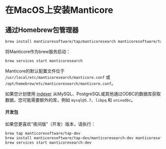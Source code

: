 # 在MacOS上安装Manticore

## 通过Homebrew包管理器

```bash
brew install manticoresoftware/tap/manticoresearch manticoresoftware/tap/manticore-extra
```

将Manticore作为brew服务启动：

```bash
brew services start manticoresearch
```

Manticore的默认配置文件位于 `/usr/local/etc/manticoresearch/manticore.conf` 或 `/opt/homebrew/etc/manticoresearch/manticore.conf`。

如果您计划使用 [indexer](../Creating_a_table/Local_tables/Plain_table.md) 从MySQL、PostgreSQL或其他通过ODBC的数据库获取数据，您可能需要额外的库，例如 `mysql@5.7`、`libpq` 和 `unixodbc`。

#### 开发包
如果您更喜欢“夜间版”（开发）版本，请执行：
```bash
brew tap manticoresoftware/tap-dev
brew install manticoresoftware/tap-dev/manticoresearch-dev manticoresoftware/tap-dev/manticore-extra-dev manticoresoftware/tap-dev/manticore-language-packs
brew services start manticoresearch-dev
```

<!--
## 从包含二进制文件的tar包安装

从[网站](https://manticoresearch.com/install/)下载并解压到一个文件夹：

```bash
mkdir manticore

cd manticore

wget https://repo.manticoresearch.com/repository/manticoresearch_macos/release/manticore-5.0.2-220530-348514c86-main.tar.gz

tar -xf manticore-5.0.2-220530-348514c86-main.tar.gz

wget https://repo.manticoresearch.com/repository/manticoresearch_macos/release/manticore-columnar-lib-1.15.4-220522-2fef34e-osx10.14.4-x86_64.tar.gz

tar -xf manticore-columnar-lib-1.15.4-220522-2fef34e-osx10.14.4-x86_64.tar.gz

# 启动Manticore
FULL_SHARE_DIR=./share/manticore ./bin/searchd -c ./etc/manticoresearch/manticore.conf

# 运行indexer
FULL_SHARE_DIR=./share/manticore ./bin/indexer -c ./etc/manticoresearch/manticore.conf
```

Manticore配置文件是 `./etc/manticoresearch/manticore.conf`，在您解压缩归档后。

-->

<!-- proofread -->

